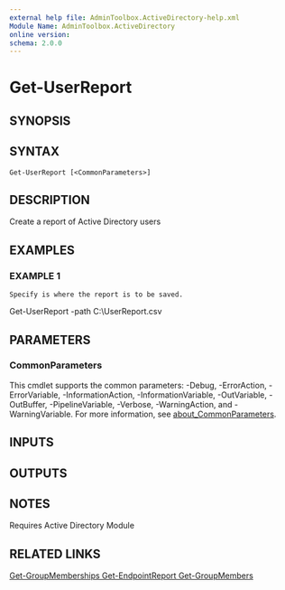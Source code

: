 ```yaml
---
external help file: AdminToolbox.ActiveDirectory-help.xml
Module Name: AdminToolbox.ActiveDirectory
online version:
schema: 2.0.0
---
```


# Get-UserReport

## SYNOPSIS

## SYNTAX

```
Get-UserReport [<CommonParameters>]
```

## DESCRIPTION
Create a report of Active Directory users

## EXAMPLES

### EXAMPLE 1
```
Specify is where the report is to be saved.
```

Get-UserReport -path C:\UserReport.csv

## PARAMETERS

### CommonParameters
This cmdlet supports the common parameters: -Debug, -ErrorAction, -ErrorVariable, -InformationAction, -InformationVariable, -OutVariable, -OutBuffer, -PipelineVariable, -Verbose, -WarningAction, and -WarningVariable. For more information, see [about_CommonParameters](http://go.microsoft.com/fwlink/?LinkID=113216).

## INPUTS

## OUTPUTS

## NOTES
Requires Active Directory Module

## RELATED LINKS

[Get-GroupMemberships
Get-EndpointReport
Get-GroupMembers]()

